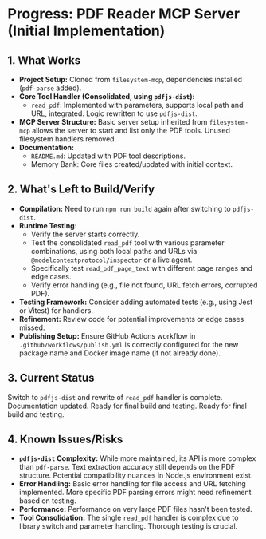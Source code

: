 # Progress: PDF Reader MCP Server (Initial Implementation)

## 1. What Works

- **Project Setup:** Cloned from `filesystem-mcp`, dependencies installed
  (`pdf-parse` added).
- **Core Tool Handler (Consolidated, using `pdfjs-dist`):**
  - `read_pdf`: Implemented with parameters, supports local path and URL,
    integrated. Logic rewritten to use `pdfjs-dist`.
- **MCP Server Structure:** Basic server setup inherited from `filesystem-mcp`
  allows the server to start and list only the PDF tools. Unused filesystem
  handlers removed.
- **Documentation:**
  - `README.md`: Updated with PDF tool descriptions.
  - Memory Bank: Core files created/updated with initial context.

## 2. What's Left to Build/Verify

- **Compilation:** Need to run `npm run build` again after switching to
  `pdfjs-dist`.
- **Runtime Testing:**
  - Verify the server starts correctly.
  - Test the consolidated `read_pdf` tool with various parameter combinations,
    using both local paths and URLs via `@modelcontextprotocol/inspector` or a
    live agent.
  - Specifically test `read_pdf_page_text` with different page ranges and edge
    cases.
  - Verify error handling (e.g., file not found, URL fetch errors, corrupted
    PDF).
- **Testing Framework:** Consider adding automated tests (e.g., using Jest or
  Vitest) for handlers.
- **Refinement:** Review code for potential improvements or edge cases missed.
- **Publishing Setup:** Ensure GitHub Actions workflow in
  `.github/workflows/publish.yml` is correctly configured for the new package
  name and Docker image name (if not already done).

## 3. Current Status

Switch to `pdfjs-dist` and rewrite of `read_pdf` handler is complete.
Documentation updated. Ready for final build and testing. Ready for final build
and testing.

## 4. Known Issues/Risks

- **`pdfjs-dist` Complexity:** While more maintained, its API is more complex
  than `pdf-parse`. Text extraction accuracy still depends on the PDF structure.
  Potential compatibility nuances in Node.js environment exist.
- **Error Handling:** Basic error handling for file access and URL fetching
  implemented. More specific PDF parsing errors might need refinement based on
  testing.
- **Performance:** Performance on very large PDF files hasn't been tested.
- **Tool Consolidation:** The single `read_pdf` handler is complex due to
  library switch and parameter handling. Thorough testing is crucial.

